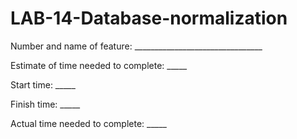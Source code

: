 # LAB-14-Database-normalization
Number and name of feature: ________________________________

Estimate of time needed to complete: _____

Start time: _____

Finish time: _____

Actual time needed to complete: _____